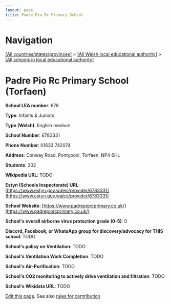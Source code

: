 ```yaml
---
layout: page
title: Padre Pio Rc Primary School
---
```

# Navigation

[[All countries/states/provinces]](../../..) > [[All Welsh local educational authority]](../..) > [[All schools in local educational authority]](..)

# Padre Pio Rc Primary School (Torfaen)

**School LEA number**: 678

**Type**: Infants & Juniors

**Type (Welsh)**: English medium

**School Number**: 6783331

**Phone Number**: 01633 742074

**Address**: Conway Road, Pontypool, Torfaen, NP4 6HL

**Students**: 202

**Wikipedia URL**: TODO

**Estyn (Schools Inspectorate) URL**: [https://www.estyn.gov.wales/provider/6783331](https://www.estyn.gov.wales/provider/6783331)

**School Website**: [https://www.padrepiorcprimary.co.uk/](https://www.padrepiorcprimary.co.uk/)

**School's overall airborne virus protection grade (0-5)**: 0

**Discord, Facebook, or WhatsApp group for discovery/advocacy for THIS school**: TODO

**School's policy on Ventilation**: TODO

**School's Ventilation Work Completion**: TODO

**School's Air-Purification**: TODO

**School's CO2 monitoring to actively drive ventilation and filtration**: TODO

**School's Wikidata URL**: TODO




[Edit this page](https://github.com/VentilationProject/Wales/edit/prif/./Torfaen/Padre_Pio_Rc_Primary_School.md). See also [rules for contribution](../../../contribution-rules/)